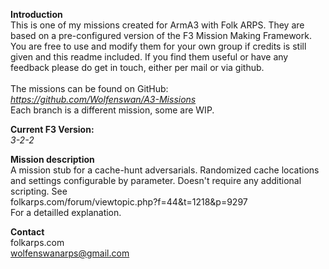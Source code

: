 <b>Introduction</b><br/>
This is one of my missions created for ArmA3 with Folk ARPS. They are based on a pre-configured version of the F3 Mission Making Framework. You are free to use and modify them for your own group if credits is still given and this readme included. If you find them useful or have any feedback please do get in touch, either per mail or via github.<br/><br/>
The missions can be found on GitHub:<br/>
<i>https://github.com/Wolfenswan/A3-Missions</i><br/>
Each branch is a different mission, some are WIP.<br/>

<b>Current F3 Version:</b><br/>
<i>3-2-2</i>

<b>Mission description</b><br/>
A mission stub for a cache-hunt adversarials. Randomized cache locations and settings configurable by parameter. Doesn't require any additional scripting. See<br/>
folkarps.com/forum/viewtopic.php?f=44&t=1218&p=9297<br/>
For a detailled explanation.

<b>Contact</b><br/>
folkarps.com<br/>
wolfenswanarps@gmail.com<br/>

